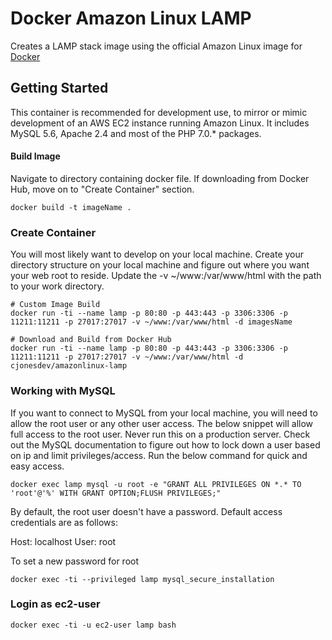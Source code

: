 # Docker Amazon Linux LAMP

Creates a LAMP stack image using the official Amazon Linux image for [Docker](http://docker.com)


## Getting Started

This container is recommended for development use, to mirror or mimic development of an AWS EC2 instance running Amazon Linux. It includes MySQL 5.6, Apache 2.4 and most of the PHP 7.0.* packages.


#### Build Image
Navigate to directory containing docker file. If downloading from Docker Hub, move on to "Create Container" section.

```
docker build -t imageName .
```


### Create Container

You will most likely want to develop on your local machine. Create your directory structure on your local machine and figure out where you want your web root to reside. Update the -v ~/www:/var/www/html with the path to your work directory.

```
# Custom Image Build
docker run -ti --name lamp -p 80:80 -p 443:443 -p 3306:3306 -p 11211:11211 -p 27017:27017 -v ~/www:/var/www/html -d imagesName

# Download and Build from Docker Hub
docker run -ti --name lamp -p 80:80 -p 443:443 -p 3306:3306 -p 11211:11211 -p 27017:27017 -v ~/www:/var/www/html -d cjonesdev/amazonlinux-lamp
```


### Working with MySQL

If you want to connect to MySQL from your local machine, you will need to allow the root user or any other user access. The below snippet will allow full access to the root user. Never run this on a production server. Check out the MySQL documentation to figure out how to lock down a user based on ip and limit privileges/access. Run the below command for quick  and easy access.

```
docker exec lamp mysql -u root -e "GRANT ALL PRIVILEGES ON *.* TO 'root'@'%' WITH GRANT OPTION;FLUSH PRIVILEGES;"
```

By default, the root user doesn't have a password. Default access credentials are as follows:

Host: localhost
User: root

To set a new password for root

```
docker exec -ti --privileged lamp mysql_secure_installation
```


### Login as ec2-user

```
docker exec -ti -u ec2-user lamp bash
```
